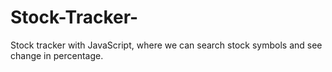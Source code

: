 # Stock-Tracker-
Stock tracker with JavaScript, where we can search stock symbols and see change in percentage.
